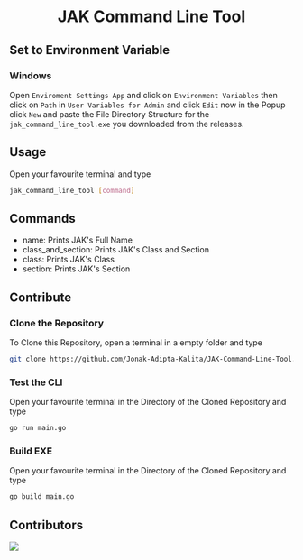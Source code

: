 <div align=center>

# JAK Command Line Tool

</div>

## Set to Environment Variable

### Windows
Open `Enviroment Settings App` and click on `Environment Variables` then click on `Path` in
`User Variables for Admin` and click `Edit` now in the Popup click `New` and paste the File
Directory Structure for the `jak_command_line_tool.exe` you downloaded from the releases.

## Usage
Open your favourite terminal and type
```bash
jak_command_line_tool [command]
```

## Commands
-	name: Prints JAK's Full Name
-	class_and_section: Prints JAK's Class and Section
-	class: Prints JAK's Class
-	section: Prints JAK's Section

## Contribute

### Clone the Repository
To Clone this Repository, open a terminal in a empty folder and type 
```bash
git clone https://github.com/Jonak-Adipta-Kalita/JAK-Command-Line-Tool.git
```

### Test the CLI
Open your favourite terminal in the Directory of the Cloned Repository and type
```bash
go run main.go
```

### Build EXE
Open your favourite terminal in the Directory of the Cloned Repository and type
```bash
go build main.go
```

## Contributors
<a href = "https://github.com/Jonak-Adipta-Kalita/JAK-Command-Line-Tool/graphs/contributors">
	<img src = "https://contrib.rocks/image?repo=Jonak-Adipta-Kalita/JAK-Command-Line-Tool"/>
</a>
